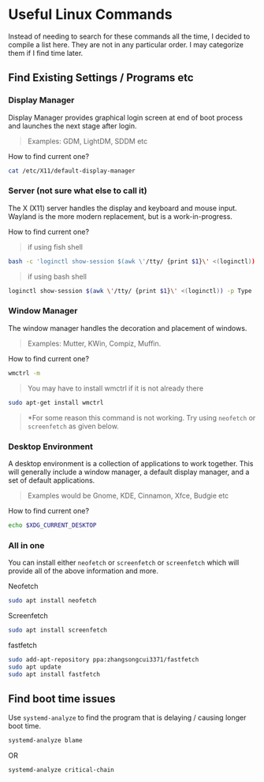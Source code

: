 # Useful Linux Commands
Instead of needing to search for these commands all the time, I decided to compile a list here. They are not in any particular order. I may categorize them if I find time later. 

## Find Existing Settings / Programs etc

### Display Manager
Display Manager provides graphical login screen at end of boot process and launches the next stage after login. 
> Examples: GDM, LightDM, SDDM etc

How to find current one?
``` sh
cat /etc/X11/default-display-manager
```

### Server (not sure what else to call it)
The X (X11) server handles the display and keyboard and mouse input. Wayland is the more modern replacement, but is a work-in-progress. 

How to find current one?
> if using fish shell
``` sh
bash -c 'loginctl show-session $(awk \'/tty/ {print $1}\' <(loginctl)) -p Type | awk -F= \'{print $2}\''
```
> if using bash shell
``` sh
loginctl show-session $(awk \'/tty/ {print $1}\' <(loginctl)) -p Type | awk -F= \'{print $2}\'
```
### Window Manager
The window manager handles the decoration and placement of windows. 
> Examples: Mutter, KWin, Compiz, Muffin.

How to find current one?
``` sh
wmctrl -m
```
> You may have to install wmctrl if it is not already there
``` sh
sudo apt-get install wmctrl
```
> *For some reason this command is not working. Try using `neofetch` or `screenfetch` as given below.

### Desktop Environment
A desktop environment is a collection of applications to work together. This will generally include a window manager, a default display manager, and a set of default applications. 
> Examples would be Gnome, KDE, Cinnamon, Xfce, Budgie etc

How to find current one?
``` sh
echo $XDG_CURRENT_DESKTOP
```

### All in one
You can install either `neofetch` or `screenfetch` or `screenfetch` which will provide all of the above information and more.

Neofetch
``` sh 
sudo apt install neofetch
```
Screenfetch
``` sh
sudo apt install screenfetch
```
fastfetch
``` sh
sudo add-apt-repository ppa:zhangsongcui3371/fastfetch
sudo apt update
sudo apt install fastfetch
```


## Find boot time issues
Use `systemd-analyze` to find the program that is delaying / causing longer boot time.

``` sh
systemd-analyze blame
```
OR
``` sh
systemd-analyze critical-chain
```

